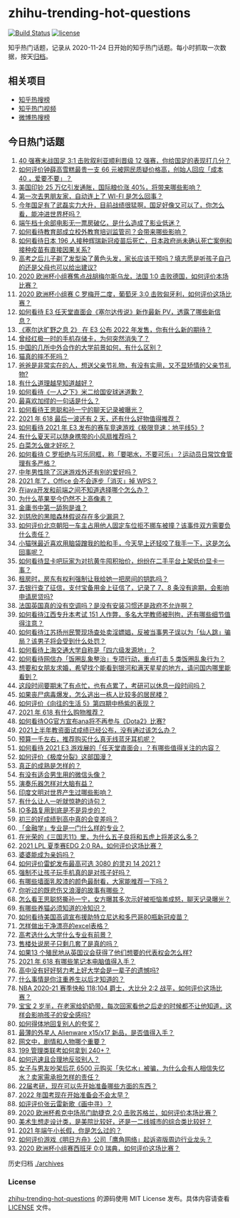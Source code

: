 # zhihu-trending-hot-questions

[![Build Status](https://github.com/justjavac/zhihu-trending-hot-questions/workflows/ci/badge.svg?branch=master)](https://github.com/justjavac/zhihu-trending-hot-questions/actions)
[![license](https://img.shields.io/github/license/justjavac/zhihu-trending-hot-questions)](https://github.com/justjavac/zhihu-trending-hot-questions/blob/master/LICENSE)

知乎热门话题，记录从 2020-11-24 日开始的知乎热门话题。每小时抓取一次数据，按天[归档](./archives)。

## 相关项目

- [知乎热搜榜](https://github.com/justjavac/zhihu-trending-top-search)
- [知乎热门视频](https://github.com/justjavac/zhihu-trending-hot-video)
- [微博热搜榜](https://github.com/justjavac/weibo-trending-hot-search)

## 今日热门话题

<!-- BEGIN -->
<!-- 最后更新时间 Wed Jun 16 2021 09:52:31 GMT+0800 (China Standard Time) -->

1. [40 强赛末战国足 3:1 击败叙利亚顺利晋级 12
   强赛，你给国足的表现打几分？](https://www.zhihu.com/question/465257701)
2. [如何评价钟薛高雪糕最贵一支 66 元被网民质疑价格高，创始人回应「成本 40
   ，爱要不要」？](https://www.zhihu.com/question/465157262)
3. [美国印钞 25 万亿引发通胀，国际粮价涨 40%，将带来哪些影响？](https://www.zhihu.com/question/464253751)
4. [第一次去男朋友家，自动连上了 WI-FI 是怎么回事？](https://www.zhihu.com/question/464961722)
5. [今年国足有了武磊实力大升，目前战绩很猛啊，国足好像又可以了，你怎么看，能冲进世界杯吗？](https://www.zhihu.com/question/464598980)
6. [端午档十余部电影无一票房破亿，是什么造成了影业低迷？](https://www.zhihu.com/question/465092815)
7. [如何看待教育部成立校外教育培训监管司？会带来哪些影响？](https://www.zhihu.com/question/465193204)
8. [如何看待日本 196
   人接种辉瑞新冠疫苗后死亡，日本政府尚未确认死亡案例和接种疫苗有直接因果关系?](https://www.zhihu.com/question/464426634)
9. [高考之后儿子剃了发型染了黄色头发，家长应该干预吗？填志愿是听孩子自己的还是父母也可以给出建议?](https://www.zhihu.com/question/464569384)
10. [2020 欧洲杯小组赛焦点战胡梅尔斯乌龙，法国 1:0
    击败德国，如何评价本场比赛？](https://www.zhihu.com/question/465165879)
11. [2020 欧洲杯小组赛 C 罗梅开二度，葡萄牙 3:0
    击败匈牙利，如何评价这场比赛？](https://www.zhihu.com/question/465241022)
12. [如何看待 E3 任天堂直面会《塞尔达传说》新作最新
    PV，透露了哪些新信息？](https://www.zhihu.com/question/465249547)
13. [《塞尔达旷野之息 2》 在 E3 公布 2022
    年发售，你有什么新的期待？](https://www.zhihu.com/question/465247574)
14. [曾经红极一时的手机存储卡，为何突然消失了？](https://www.zhihu.com/question/379697777)
15. [中国的几所中外合作的大学前景如何，有什么区别？](https://www.zhihu.com/question/291415035)
16. [猫真的摔不死吗？](https://www.zhihu.com/question/19978294)
17. [爸爸是非常实在的人，想送父亲节礼物，有没有实用，又不显矫情的父亲节礼物?](https://www.zhihu.com/question/31356015)
18. [有什么道理越早知道越好？](https://www.zhihu.com/question/431287807)
19. [如何看待《一人之下》米二给国安球迷道歉？](https://www.zhihu.com/question/465110855)
20. [最喜欢加缪的一句话是什么？](https://www.zhihu.com/question/318208674)
21. [如何看待王思聪和孙一宁的聊天记录被曝光？](https://www.zhihu.com/question/465160470)
22. [2021 年 618 最后一波还有 2
    天，还有什么好物值得推荐？](https://www.zhihu.com/question/465133544)
23. [如何看待 2021 年 E3
    发布的赛车竞速游戏《极限竞速：地平线5》?](https://www.zhihu.com/question/464891552)
24. [有什么夏天可以随身携带的小风扇推荐吗？](https://www.zhihu.com/question/59997334)
25. [白菜怎么做才好吃？](https://www.zhihu.com/question/26593822)
26. [如何看待 C
    罗拒绝与可乐同框，称「要喝水，不要可乐」？运动员日常饮食管理有多严格？](https://www.zhihu.com/question/465112331)
27. [中年男性除了沉迷游戏外还有别的爱好吗？](https://www.zhihu.com/question/459226864)
28. [2021 年了，Office 会不会逐步「消灭」掉 WPS？](https://www.zhihu.com/question/460028327)
29. [在java开发和前端之间不知道选择哪个怎么办？](https://www.zhihu.com/question/280273732)
30. [为什么苹果至今仍然不上高像素？](https://www.zhihu.com/question/464657256)
31. [金庸书中第一舔狗是谁？](https://www.zhihu.com/question/464912057)
32. [刘慈欣的黑暗森林假说存在多少漏洞？](https://www.zhihu.com/question/451440009)
33. [如何评价北京朝阳一车主占用他人固定车位拒不挪车被撞？该事件双方需要负什么责任？](https://www.zhihu.com/question/465097829)
34. [小猫咪最近喜欢用脑袋蹭我的脸和手，今天早上还轻咬了我手一下，这是怎么回事呢？](https://www.zhihu.com/question/464003051)
35. [如何看待显卡吧玩家为对抗黄牛囤积抬价，纷纷在二手平台上架低价显卡一事？](https://www.zhihu.com/question/464735756)
36. [租房时，房东有权利强制让我给她一把房间的钥匙吗？](https://www.zhihu.com/question/462612155)
37. [去银行查了征信，支付宝备用金上征信了，记录了 7、8
    条没有逾期，会影响申请房贷吗?](https://www.zhihu.com/question/401757959)
38. [法国英国真的没有空调吗？是没有安装习惯还是政府不允许啊？](https://www.zhihu.com/question/48716799)
39. [如何看待江西专升本考试 151
    人作弊，多名大学教师被刑拘，还有哪些细节值得注意？](https://www.zhihu.com/question/465076235)
40. [如何看待江苏扬州民警现场查处卖淫嫖娼，反被当事男子误以为「仙人跳」骗局？该男子将会受到什么处罚？](https://www.zhihu.com/question/464879487)
41. [如何看待上海交通大学自称是「四六级发源地」？](https://www.zhihu.com/question/464806294)
42. [如何看待网信办「饭圈乱象整治」专项行动，重点打击 5
    类饭圈乱象行为？](https://www.zhihu.com/question/465112780)
43. [想要和女朋友求婚，希望找个能看到银河和满天星星的地方，请问国内哪里能看到？](https://www.zhihu.com/question/453392696)
44. [这段时间要期末了有点忙，也有点累了，考研可以休息一段时间吗？](https://www.zhihu.com/question/464096874)
45. [如果丧尸病毒爆发，怎么逃出一栋人比较多的居民楼？](https://www.zhihu.com/question/38408371)
46. [如何评价《向往的生活 5》第四期中杨紫的表现？](https://www.zhihu.com/question/459467558)
47. [2021 年 618 有什么购物推荐？](https://www.zhihu.com/question/456666130)
48. [如何看待OG官方宣布ana将不再参与《Dota2》比赛?](https://www.zhihu.com/question/465058089)
49. [2021上半年教资面试成绩已经公布，没有通过该怎么办？](https://www.zhihu.com/question/465072042)
50. [预算一千左右，推荐购买什么真无线蓝牙耳机呢？](https://www.zhihu.com/question/461079082)
51. [如何看待 2021 E3
    游戏展的「任天堂直面会」？有哪些值得关注的内容？](https://www.zhihu.com/question/465215405)
52. [如何评价《极度分裂》这部国漫？](https://www.zhihu.com/question/28082072)
53. [真正的成熟是怎样的？](https://www.zhihu.com/question/23055853)
54. [有没有适合男生用的微信头像？](https://www.zhihu.com/question/454151961)
55. [演奏乐器怎样对大脑有益？](https://www.zhihu.com/question/266210634)
56. [印度文明对世界产生过哪些影响？](https://www.zhihu.com/question/462960421)
57. [有什么让人一听就惊艳的诗句？](https://www.zhihu.com/question/457061535)
58. [IO多路复用到底是不是异步的？](https://www.zhihu.com/question/59975081)
59. [初三的好成绩到高中真的会变差吗？](https://www.zhihu.com/question/464672740)
60. [「金融学」专业是一门什么样的专业？](https://www.zhihu.com/question/324787450)
61. [在光荣的《三国志11》里，为什么五子良将和五虎上将差这么多？](https://www.zhihu.com/question/329658518)
62. [2021 LPL 夏季赛EDG 2:0 RA，如何评价这场比赛？](https://www.zhihu.com/question/464995096)
63. [婆婆能成为亲妈吗？](https://www.zhihu.com/question/317585068)
64. [如何评价雷蛇发布最高可选 3080 的灵刃 14 2021 ?](https://www.zhihu.com/question/465077231)
65. [强制不让孩子玩手机真的是对孩子好吗？](https://www.zhihu.com/question/325178193)
66. [有哪些墙面乳胶漆的颜色最耐看，大家能推荐一下吗？](https://www.zhihu.com/question/266901539)
67. [你听过的既悲伤又浪漫的故事有哪些？](https://www.zhihu.com/question/26437791)
68. [怎么看王思聪怒撕孙一宁，女方曝其多次示好被拒恼羞成怒，聊天记录曝光？](https://www.zhihu.com/question/465193554)
69. [有哪些养猫必须知道的冷知识？](https://www.zhihu.com/question/428891310)
70. [如何看待美国高调宣布援助特立尼达和多巴哥80瓶新冠疫苗？](https://www.zhihu.com/question/465072169)
71. [怎样做出干净漂亮的excel表格？](https://www.zhihu.com/question/21287244)
72. [高考选什么大学什么专业有前景？](https://www.zhihu.com/question/440235164)
73. [售楼处说房子只剩几套了是真的吗？](https://www.zhihu.com/question/460961867)
74. [如果13 个殖民地从英国议会获得了他们想要的代表权会怎么样?](https://www.zhihu.com/question/463566948)
75. [2021 年 618 有哪些笔记本电脑值得入手？](https://www.zhihu.com/question/457255317)
76. [高中没有好好努力考上好大学会是一辈子的遗憾吗?](https://www.zhihu.com/question/463210788)
77. [什么事情是你注重养生以后才知道的？](https://www.zhihu.com/question/451372641)
78. [NBA 2020-21 赛季快船 118:104 爵士，大比分 2:2
    战平，如何评价这场比赛？](https://www.zhihu.com/question/465077497)
79. [宝宝 2
    岁半，在老家给奶奶带，每次回家看他之后走的时候都不让他知道，这样会影响孩子的安全感吗?](https://www.zhihu.com/question/464606733)
80. [如何得体地回复别人的夸奖？](https://www.zhihu.com/question/23758741)
81. [最薄的外星人 Alienware x15/x17
    新品，是否值得入手？](https://www.zhihu.com/question/462727712)
82. [网文中，剧情和人物哪个重要？](https://www.zhihu.com/question/464564870)
83. [199 管理类联考如何拿到 240+？](https://www.zhihu.com/question/61541247)
84. [如何迅速且合理地反驳别人？](https://www.zhihu.com/question/21995841)
85. [女子与男友吵架后花 6500
    元购买「失忆水」被骗，为什么会有人相信失忆水？卖家需承担怎样的责任？](https://www.zhihu.com/question/465082372)
86. [22届考研，现在可以先开始准备哪些方面的东西？](https://www.zhihu.com/question/364876645)
87. [2022 年国考现在开始准备会不会太早？](https://www.zhihu.com/question/444676802)
88. [如评评价张云雷新歌《画中寻》？](https://www.zhihu.com/question/465107627)
89. [2020 欧洲杯希克中场吊门助捷克 2:0
    击败苏格兰，如何评价本场比赛？](https://www.zhihu.com/question/464977163)
90. [美术生想走设计类，是美院比较好，还是一二线城市的综合类比较好？](https://www.zhihu.com/question/462891421)
91. [2021 年端午小长假，你是怎么过的？](https://www.zhihu.com/question/464547029)
92. [如何评价游戏《明日方舟》公司「鹰角网络」起诉盗版周边行业龙头？](https://www.zhihu.com/question/427884535)
93. [2020 欧洲杯小组赛西班牙 0:0 瑞典，如何评价这场比赛？](https://www.zhihu.com/question/465057552)

<!-- END -->

历史归档 [./archives](./archives)

### License

[zhihu-trending-hot-questions](https://github.com/justjavac/zhihu-trending-hot-questions)
的源码使用 MIT License 发布。具体内容请查看 [LICENSE](./LICENSE) 文件。
